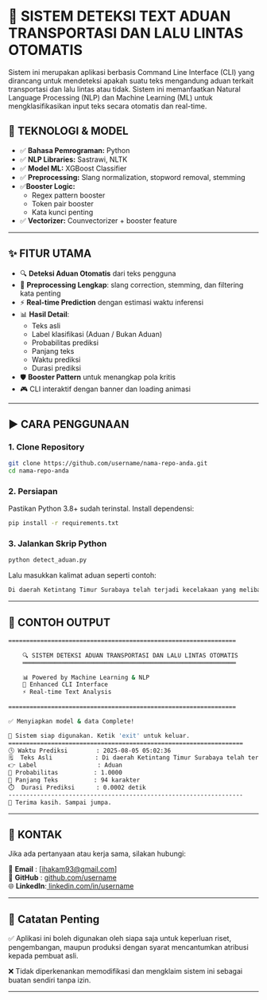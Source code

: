 # 🚦 **SISTEM DETEKSI TEXT ADUAN TRANSPORTASI DAN LALU LINTAS OTOMATIS**
Sistem ini merupakan aplikasi berbasis Command Line Interface (CLI) yang dirancang untuk mendeteksi apakah suatu teks mengandung aduan terkait transportasi dan lalu lintas atau tidak. Sistem ini memanfaatkan Natural Language Processing (NLP) dan Machine Learning (ML) untuk mengklasifikasikan input teks secara otomatis dan real-time.

## 🧠 **TEKNOLOGI & MODEL**
- ✅ **Bahasa Pemrograman:** Python
- ✅ **NLP Libraries:** Sastrawi, NLTK
- ✅ **Model ML:** XGBoost Classifier
- ✅ **Preprocessing:** Slang normalization, stopword removal, stemming
- ✅**Booster Logic:**
    - Regex pattern booster
    - Token pair booster
    - Kata kunci penting
- ✅ **Vectorizer:** Counvectorizer + booster feature

--- 

## ✨ **FITUR UTAMA**
- 🔍 **Deteksi Aduan Otomatis** dari teks pengguna
- 🧹 **Preprocessing Lengkap**: slang correction, stemming, dan filtering kata penting
- ⚡ **Real-time Prediction** dengan estimasi waktu inferensi
- 📊 **Hasil Detail**:
    - Teks asli 
    - Label klasifikasi (Aduan / Bukan Aduan)
    - Probabilitas prediksi
    - Panjang teks 
    - Waktu prediksi
    - Durasi prediksi
- 🛡️ **Booster Pattern** untuk menangkap pola kritis
- 🎮 CLI interaktif dengan banner dan loading animasi

---

## ▶️ **CARA PENGGUNAAN**
### **1. Clone Repository**
```bash
git clone https://github.com/username/nama-repo-anda.git
cd nama-repo-anda
```
### **2. Persiapan**
Pastikan Python 3.8+ sudah terinstal. Install dependensi:
```bash
pip install -r requirements.txt
```
### **3. Jalankan Skrip Python**
```bash
python detect_aduan.py
```
Lalu masukkan kalimat aduan seperti contoh:
```bash
Di daerah Ketintang Timur Surabaya telah terjadi kecelakaan yang melibatkan 2 pengendara motor
```

---

## 🧪 **CONTOH OUTPUT**
```bash
================================================================
                                                            
    🔍 SISTEM DETEKSI ADUAN TRANSPORTASI DAN LALU LINTAS OTOMATIS                     
    ════════════════════════════════════════════════════════════                

    📊 Powered by Machine Learning & NLP                     
    🚀 Enhanced CLI Interface                                 
    ⚡ Real-time Text Analysis                                
                                                            
================================================================

✅ Menyiapkan model & data Complete!

📢 Sistem siap digunakan. Ketik 'exit' untuk keluar.
==================================================================
🕓 Waktu Prediksi        : 2025-08-05 05:02:36
🗒️  Teks Asli            : Di daerah Ketintang Timur Surabaya telah terjadi kecelakaan yang melibatkan 2 pengendara motor
👉 Label                 : Aduan
🔢 Probabilitas          : 1.0000
🧮 Panjang Teks          : 94 karakter
⏱️  Durasi Prediksi      : 0.0002 detik
------------------------------------------------------------------
👋 Terima kasih. Sampai jumpa.
```


---

## 📧 KONTAK
Jika ada pertanyaan atau kerja sama, silakan hubungi:

📩 **Email**   : [ihakam93@gmail.com]  
🐙 **GitHub**  : [github.com/username](https://github.com/IqbalHakam123)  
🌐 **LinkedIn**:[ linkedin.com/in/username](https://www.linkedin.com/in/iqbal-hakam)

---

## 📌 Catatan Penting
✅ Aplikasi ini boleh digunakan oleh siapa saja untuk keperluan riset, pengembangan, maupun produksi dengan syarat mencantumkan atribusi kepada pembuat asli.

❌ Tidak diperkenankan memodifikasi dan mengklaim sistem ini sebagai buatan sendiri tanpa izin.

---

